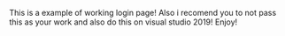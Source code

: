This is a example of working login page!
Also i recomend you to not pass this as your work and also
do this on visual studio 2019!
Enjoy!
